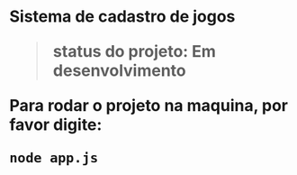 <h1>Sistema de cadastro de jogos</>

> status do projeto: Em desenvolvimento

Para rodar o projeto na maquina, por favor digite:

```
node app.js
```
